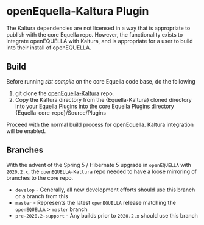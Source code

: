 # openEquella-Kaltura Plugin

The Kaltura dependencies are not licensed in a way that is appropriate to publish with the core Equella repo.  However, the functionality exists to integrate openEQUELLA with Kaltura, and is appropriate for a user to build into their install of openEQUELLA.

## Build
Before running _sbt compile_ on the core Equella code base, do the following
1. git clone the [openEquella-Kaltura](https://github.com/equella/Equella-Kaltura) repo.
1. Copy the Kaltura directory from the {Equella-Kaltura} cloned directory into your Equella Plugins into the core Equella Plugins directory {Equella-core-repo}/Source/Plugins

Proceed with the normal build process for openEquella.  Kaltura integration will be enabled.

## Branches
With the advent of the Spring 5 / Hibernate 5 upgrade in `openEQUELLA` with `2020.2.x`, the `openEQUELLA-Kaltura` repo needed to have a loose mirroring of branches to the core repo.

* `develop` - Generally, all new development efforts should use this branch or a branch from this
* `master` - Represents the latest `openEQUELLA` release matching the `openEQUELLA` > `master` branch
* `pre-2020.2-support` - Any builds prior to `2020.2.x` should use this branch

